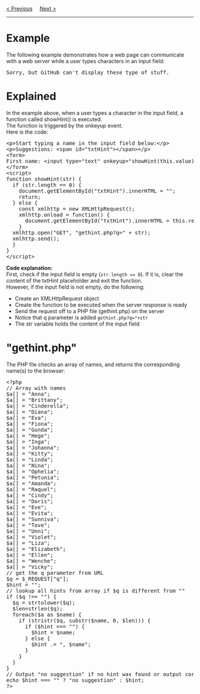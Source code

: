 <a href="/JS/AJAX/Response.md">&lt; Previous</a>
&nbsp;&nbsp;&nbsp;
<a href="/JS/AJAX/PHP.md">Next &gt;</a>
<hr>
<h1>Example</h1>
The following example demonstrates how a web page can communicate with a web server while a user types characters in an input field:
<pre>Sorry, but GitHub can't display these type of stuff.</pre>
<h1>Explained</h1>
In the example above, when a user types a character in the input field, a function called showHint() is executed.
<br>
The function is triggered by the onkeyup event.
<br>
Here is the code:
<pre>
&lt;p&gt;Start typing a name in the input field below:&lt;/p&gt;
&lt;p&gt;Suggestions: &lt;span id="txtHint"&gt;&lt;/span&gt;&lt;/p&gt;
&lt;form&gt;
First name: &lt;input type="text" onkeyup="showHint(this.value)"&gt;
&lt;/form&gt;
&lt;script&gt;
function showHint(str) {
  if (str.length == 0) {
    document.getElementById("txtHint").innerHTML = "";
    return;
  } else {
    const xmlhttp = new XMLHttpRequest();
    xmlhttp.onload = function() {
      document.getElementById("txtHint").innerHTML = this.responseText;
    }
  xmlhttp.open("GET", "gethint.php?q=" + str);
  xmlhttp.send();
  }
}
&lt;/script&gt;
</pre>
<b>Code explanation:</b>
<br>
First, check if the input field is empty (<code>str.length == 0</code>). If it is, clear the content of the txtHint placeholder and exit the function.
<br>
However, if the input field is not empty, do the following:
<ul>
  <li>Create an XMLHttpRequest object</li>
  <li>Create the function to be executed when the server response is ready</li>
  <li>Send the request off to a PHP file (gethint.php) on the server</li>
  <li>Notice that q parameter is added <code>gethint.php?q="+str</code></li>
  <li>The str variable holds the content of the input field</li>
</ul>
<h1>"gethint.php"</h1>
The PHP file checks an array of names, and returns the corresponding name(s) to the browser:
<pre>
&lt;?php
// Array with names
$a[] = "Anna";
$a[] = "Brittany";
$a[] = "Cinderella";
$a[] = "Diana";
$a[] = "Eva";
$a[] = "Fiona";
$a[] = "Gunda";
$a[] = "Hege";
$a[] = "Inga";
$a[] = "Johanna";
$a[] = "Kitty";
$a[] = "Linda";
$a[] = "Nina";
$a[] = "Ophelia";
$a[] = "Petunia";
$a[] = "Amanda";
$a[] = "Raquel";
$a[] = "Cindy";
$a[] = "Doris";
$a[] = "Eve";
$a[] = "Evita";
$a[] = "Sunniva";
$a[] = "Tove";
$a[] = "Unni";
$a[] = "Violet";
$a[] = "Liza";
$a[] = "Elizabeth";
$a[] = "Ellen";
$a[] = "Wenche";
$a[] = "Vicky";
// get the q parameter from URL
$q = $_REQUEST["q"];
$hint = "";
// lookup all hints from array if $q is different from ""
if ($q !== "") {
  $q = strtolower($q);
  $len=strlen($q);
  foreach($a as $name) {
    if (stristr($q, substr($name, 0, $len))) {
      if ($hint === "") {
        $hint = $name;
      } else {
        $hint .= ", $name";
      }
    }
  }
}
// Output "no suggestion" if no hint was found or output correct values
echo $hint === "" ? "no suggestion" : $hint;
?&gt;
</pre>
